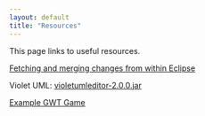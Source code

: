 ```yaml
---
layout: default
title: "Resources"
---
```


This page links to useful resources.

[Fetching and merging changes from within Eclipse](fetchMerge.html)

Violet UML: [violetumleditor-2.0.0.jar](violetumleditor-2.0.0.jar)

[Example GWT Game](https://github.com/daveho/GWTGame)
